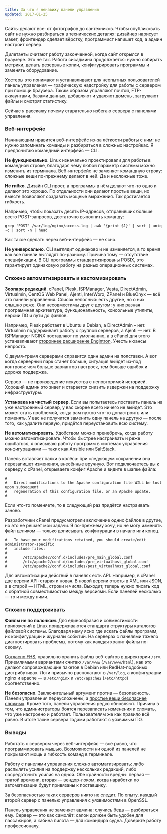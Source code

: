 ```yaml
---
title: За что я ненавижу панели управления
updated: 2017-01-25
---
```


Сайты делают все: от фотографов до сантехников. Чтобы опубликовать сайт не нужно разбираться в технических деталях: дизайнер нарисует макет, фронтендер сделает вёрстку, программист напишет код, а админ настроит сервер.

Дилетанты считают работу законченной, когда сайт открылся в браузере. Это не так. Работа сисадмина продолжается: нужно собирать метрики, делать резервные копии, конфигурировать программы и заменять оборудование.

Хостеры это понимают и устанавливают для неопытных пользователей панель управления — графическую надстройку для работы с сервером при помощи браузера. Таким образом управляют почтой, FTP-аккаунтами, базами данных, добавляют и удаляют домены, загружают файлы и смотрят статистику.

Сейчас я расскажу почему старательно избегаю сервера с панелями управления.

### Веб-интерфейс

Начинающим нравится веб-интерфейс из-за лёгкости работы с ним: не нужно запоминать команды и разбираться в сложных настройках. Я предпочитаю командный интерфейс — CLI.

**Не функционально**. Linux изначально проектировали для работы в командной строке, благодаря чему любой параметр системы можно изменить из терминала. Веб-интерфейс не заменяет командную строку: сложные вещи по-прежнему делают в ней. Да и несложные тоже.

**Не гибко**. Дизайн CLI прост, а программы в нём делают что-то одно и делают это хорошо. По отдельности они делают простые вещи, но вместе позволяют создавать мощные выражения. Так достигается гибкость.

Например, чтобы показать десять IP-адресов, отправивших больше всего POST-запросов, достаточно выполнить команду:
```
grep 'POST' /var/log/nginx/access.log | awk '{print $1}' | sort | uniq -c | sort -n | head
```
Как такое сделать через веб-интерфейс — не ясно.

**Не универсально**. CLI выглядит одинаково и не изменяется, в то время как все панели выглядят по-разному. Причина тому — отсутствие спецификации. В CLI программы стандартизированы POSIX, это гарантирует одинаковую работу на разных операционных системах.

### Сложно автоматизировать и кастомизировать

**Зоопарк редакций**. cPanel, Plesk, ISPManager, Vesta, DirectAdmin, Virtualmin, CentOS Web Panel, Ajenti, InterWorx, ZPanel и BlueOnyx — всё это панели управления. Список неполный: есть другие, но о них слышно реже. Они несовместимы друг с другом: у них разная программная архитектура, функциональность, консольные утилиты, версии ПО и пути до файлов.

Например, Plesk работает в Ubuntu и Debian, а DirectAdmin – нет. Virtualmin поддерживает работу с группой серверов, а Ajenti — нет. В ISPManager NGINX поставляют по умолчанию, а в cPanel для этого устанавливают [стороннее расширение Engintron](https://engintron.com). Учесть нюансы непросто.

С двумя-тремя серверами справится один админ на полставки. А вот когда серверный парк станет больше, ситуация выйдет из-под контроля: чем больше вариантов настроек, тем больше ошибок и дороже поддержка.

Сервер — не произведение искусства с неповторимой историей. Хороший админ это знает и старается снизить издержки на поддержку инфраструктуры.

**Установка на чистый сервер**. Если вы попытаетесь поставить панель на уже настроенный сервер, у вас скорее всего ничего не выйдет. Это может стать проблемой, когда вам нужно что-то донастроить или поменять. У вас не получится заменить одну панель на другую — после того, как удалите первую, придётся переустановить всю систему.

**Не автоматизировать**. Удобством можно пренебречь, когда работу можно автоматизировать. Чтобы быстрее настраивать и реже ошибаться, я описываю работу программ в системах управления конфигурациями — таких как Ansible или SaltStack.

Панель вставляет палки в колёса: при следующем сохранении она перезапишет изменения, внесённые вручную. Вот подключаетесь вы к серверу с cPanel, открываете конфиг Apache и видите в шапке файла:

```
#
#   Direct modifications to the Apache configuration file WILL be lost upon subsequent
#   regeneration of this configuration file, or an Apache update.
#
```

Если что-то поменяете, то в следующий раз придётся настраивать заново.

Разработчики cPanel предусмотрели включение одних файлов в другие, но это не решает мои задачи. Я по-прежнему хочу, но не могу изменять файл целиком — только дописывать конфигурации в начало или конец.

```
#   To have your modifications retained, you should create/edit administrator-specific
#   include files:
#
#       /etc/apache2/conf.d/includes/pre_main_global.conf
#       /etc/apache2/conf.d/includes/pre_virtualhost_global.conf
#       /etc/apache2/conf.d/includes/post_virtualhost_global.conf
```

Для автоматизации действий в панелях есть API. Например, в cPanel две версии API: старая и новая. В новой версии ответы в XML или JSON, а в старой — HTML, строки и числа. Выходит, теперь нужно писать код с обратной совместимостью между версиями. Если панелей несколько — то и между ними.

### Сложно поддерживать

**Файлы не по полочкам**. Для единообразия и совместимости приложений в Linux придерживаются стандарта структуры каталогов файловой системы. Благодаря нему ясно где искать файлы программ, их конфигурации и журналы событий. На серверах с панелями тяжело диагностировать проблемы, потому как каждая хранит файлы по-своему.

[Согласно FHS](http://refspecs.linuxfoundation.org/FHS_3.0/fhs/ch03s17.html), правильно хранить файлы веб-сайтов в директории `/srv`. Приемлимыми вариантами считаю `/var/www` (`/var/www/html`), как это делают сопровождающие пакетов в Debian или RedHat-подобных дистрибутивах. Логи привычно располагают в `/var/log`, а конфигурации nginx и apache — в `/etc/nginx` и `/etc/apache2` (`/etc/httpd`) соответственно.

**Не безопасно**. Заключительный аргумент против — безопасность. Панели управления переусложнены, а [простые вещи безопаснее сложных](http://www.techrepublic.com/blog/it-security/simplifying-systems-is-the-best-security/). Кроме того, панели управления редко обновляют. Причина в том, что администраторы боятся перезаписать изменения и сломать, что уже настроено и работает. Пользователям же как правило всё равно. В итоге такие сервера годами работают с уязвимым ПО.

### Выводы

Работать с сервером через веб-интерфейс — всё равно, что программировать мышью. Возможности ни одной из панелей не покрывают мощь и гибкость команд в терминале.

Работу с панелями управления сложно автоматизировать: либо распылять усилия на поддержку нескольких редакций, либо сосредоточить усилия на одной. Обе крайности вредны: первая — тратой времени, вторая — вендор-локом, когда наработки по автоматизации будут привязаны к поставщику.

За безопасностью таких серверов никто не следит. По опыту, каждый второй сервер с панелью управления с уязвимостями в OpenSSL.

Панель управления не заменяет админа: случись беда — разбираться ему. Сервер — это как самолёт: салон должен быть удобен для пассажиров, а кабина пилота — для командира судна. Доверьте работу профессионалу.
